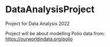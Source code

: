 # DataAnalysisProject
Project for Data Analysis 2022

Project will be about modelling Polio data from:
https://ourworldindata.org/polio 

